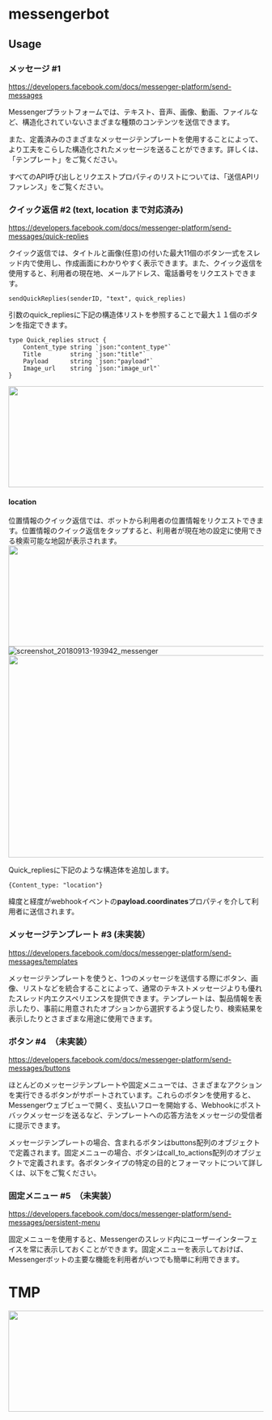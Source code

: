 # messengerbot
## Usage   
### メッセージ #1
https://developers.facebook.com/docs/messenger-platform/send-messages

Messengerプラットフォームでは、テキスト、音声、画像、動画、ファイルなど、構造化されていないさまざまな種類のコンテンツを送信できます。

また、定義済みのさまざまなメッセージテンプレートを使用することによって、より工夫をこらした構造化されたメッセージを送ることができます。詳しくは、「テンプレート」をご覧ください。

すべてのAPI呼び出しとリクエストプロパティのリストについては、「送信APIリファレンス」をご覧ください。
### クイック返信 #2 (text, location まで対応済み)
https://developers.facebook.com/docs/messenger-platform/send-messages/quick-replies

クイック返信では、タイトルと画像(任意)の付いた最大11個のボタン一式をスレッド内で使用し、作成画面にわかりやすく表示できます。また、クイック返信を使用すると、利用者の現在地、メールアドレス、電話番号をリクエストできます。

`sendQuickReplies(senderID, "text", quick_replies)`


引数のquick_repliesに下記の構造体リストを参照することで最大１１個のボタンを指定できます。
```
type Quick_replies struct {
	Content_type string `json:"content_type"`
	Title        string `json:"title"`
	Payload      string `json:"payload"`
	Image_url    string `json:"image_url"`
}
```

<img src="https://user-images.githubusercontent.com/28649418/45469371-275fc300-b764-11e8-871e-46fbacad47df.jpg" width="540" height="200" />

#### location   
位置情報のクイック返信では、ボットから利用者の位置情報をリクエストできます。位置情報のクイック返信をタップすると、利用者が現在地の設定に使用できる検索可能な地図が表示されます。
<img src="https://user-images.githubusercontent.com/28649418/45482681-ad423500-b789-11e8-87b8-511808ede6d5.jpg" width="540" height="200" />
![screenshot_20180913-193942_messenger](https://user-images.githubusercontent.com/28649418/45483750-d617f980-b78c-11e8-9b1c-f620d6d15e4e.jpg)
<img src="https://user-images.githubusercontent.com/28649418/45482736-d2cf3e80-b789-11e8-98f4-966ebe63040b.jpg" width="540" height="400" />

Quick_repliesに下記のような構造体を追加します。

`{Content_type: "location"}`   

緯度と経度がwebhookイベントの**payload.coordinates**プロパティを介して利用者に送信されます。

### メッセージテンプレート #3 (未実装）
https://developers.facebook.com/docs/messenger-platform/send-messages/templates

メッセージテンプレートを使うと、1つのメッセージを送信する際にボタン、画像、リストなどを統合することによって、通常のテキストメッセージよりも優れたスレッド内エクスペリエンスを提供できます。テンプレートは、製品情報を表示したり、事前に用意されたオプションから選択するよう促したり、検索結果を表示したりとさまざまな用途に使用できます。

### ボタン #4　（未実装）
https://developers.facebook.com/docs/messenger-platform/send-messages/buttons

ほとんどのメッセージテンプレートや固定メニューでは、さまざまなアクションを実行できるボタンがサポートされています。これらのボタンを使用すると、Messengerウェブビューで開く、支払いフローを開始する、Webhookにポストバックメッセージを送るなど、テンプレートへの応答方法をメッセージの受信者に提示できます。

メッセージテンプレートの場合、含まれるボタンはbuttons配列のオブジェクトで定義されます。固定メニューの場合、ボタンはcall_to_actions配列のオブジェクトで定義されます。各ボタンタイプの特定の目的とフォーマットについて詳しくは、以下をご覧ください。

### 固定メニュー #5　（未実装）
https://developers.facebook.com/docs/messenger-platform/send-messages/persistent-menu

固定メニューを使用すると、Messengerのスレッド内にユーザーインターフェイスを常に表示しておくことができます。固定メニューを表示しておけば、Messengerボットの主要な機能を利用者がいつでも簡単に利用できます。

# TMP
<img src="" width="540" height="200" />


